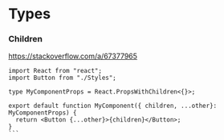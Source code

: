# Types

### Children 
https://stackoverflow.com/a/67377965

````
import React from "react";
import Button from "./Styles";

type MyComponentProps = React.PropsWithChildren<{}>;

export default function MyComponent({ children, ...other}: MyComponentProps) {
  return <Button {...other}>{children}</Button>;
}
```